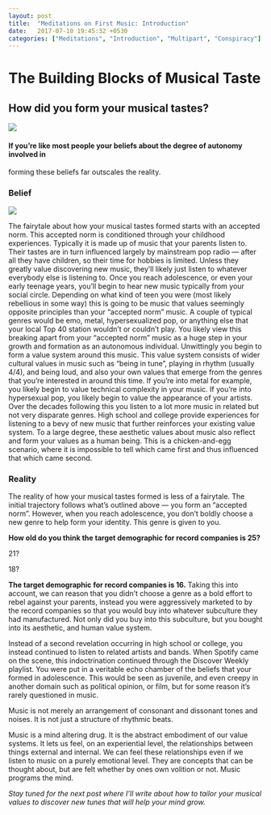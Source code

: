 ```yaml
---
layout: post
title:  "Meditations on First Music: Introduction"
date:   2017-07-10 19:45:32 +0530
categories: ["Meditations", "Introduction", "Multipart", "Conspiracy"]
---
```


# The Building Blocks of Musical Taste

## How did you form your musical tastes?

![](https://cdn-images-1.medium.com/max/800/1*bNWHXIjPBQixpjpCpUabbQ.jpeg)

#### If you’re like most people your beliefs about the degree of autonomy involved in
forming these beliefs far outscales the reality.

### Belief

![](https://cdn-images-1.medium.com/max/600/1*YtatESIcGFI1dKyB5dZmSg.jpeg)

The fairytale about how your musical tastes formed starts with an accepted norm.
This accepted norm is conditioned through your childhood experiences. Typically
it is made up of music that your parents listen to. Their tastes are in turn
influenced largely by mainstream pop radio — after all they have children, so
their time for hobbies is limited. Unless they greatly value discovering new
music, they’ll likely just listen to whatever everybody else is listening to.
Once you reach adolescence, or even your early teenage years, you’ll begin to
hear new music typically from your social circle. Depending on what kind of teen
you were (most likely rebellious in some way) this is going to be music that
values seemingly opposite principles than your “accepted norm” music. A couple
of typical genres would be emo, metal, hypersexualized pop, or anything else
that your local Top 40 station wouldn’t or couldn’t play. You likely view this
breaking apart from your “accepted norm” music as a huge step in your growth and
formation as an autonomous individual. Unwittingly you begin to form a value
system around this music. This value system consists of wider cultural values in
music such as “being in tune”, playing in rhythm (usually 4/4), and being loud,
and also your own values that emerge from the genres that you’re interested in
around this time. If you’re into metal for example, you likely begin to value
technical complexity in your music. If you’re into hypersexual pop, you likely
begin to value the appearance of your artists. Over the decades following this
you listen to a lot more music in related but not very disparate genres. High
school and college provide experiences for listening to a bevy of new music that
further reinforces your existing value system. To a large degree, these
aesthetic values about music also reflect and form your values as a human being.
This is a chicken-and-egg scenario, where it is impossible to tell which came
first and thus influenced that which came second.

### Reality

The reality of how your musical tastes formed is less of a fairytale. The
initial trajectory follows what’s outlined above — you form an “accepted norm”.
However, when you reach adolescence, you don’t boldly choose a new genre to help
form your identity. This genre is given to you.

**How old do you think the target demographic for record companies is 25?**

21?

18?

**The target demographic for record companies is 16.** Taking this into account,
we can reason that you didn’t choose a genre as a bold effort to rebel against
your parents, instead you were aggressively marketed to by the record companies
so that you would buy into whatever subculture they had manufactured. Not only
did you buy into this subculture, but you bought into its aesthetic, and human
value system.

Instead of a second revelation occurring in high school or college, you instead
continued to listen to related artists and bands. When Spotify came on the
scene, this indoctrination continued through the Discover Weekly playlist. You
were put in a veritable echo chamber of the beliefs that your formed in
adolescence. This would be seen as juvenile, and even creepy in another domain
such as political opinion, or film, but for some reason it’s rarely questioned
in music.

Music is not merely an arrangement of consonant and dissonant tones and noises.
It is not just a structure of rhythmic beats.

Music is a mind altering drug. It is the abstract embodiment of our value
systems. It lets us feel, on an experiential level, the relationships between
things external and internal. We can feel these relationships even if we listen
to music on a purely emotional level. They are concepts that can be thought
about, but are felt whether by ones own volition or not. Music programs the
mind.

*Stay tuned for the next post where I’ll write about how to tailor your musical
values to discover new tunes that will help your mind grow.*
